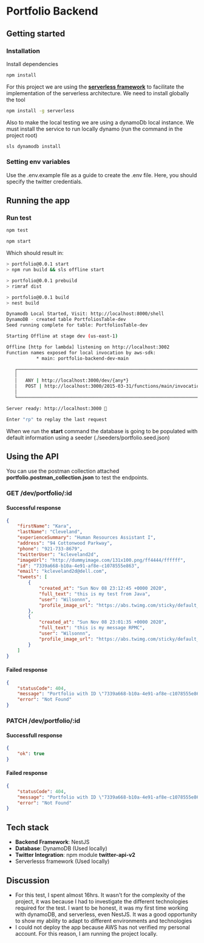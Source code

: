 # Portfolio Backend

## Getting started

### Installation

Install dependencies

```bash
npm install
```

For this project we are using the **[serverless framework](https://www.serverless.com/)** to facilitate the implementation of the serverless architecture. We need to install globally the tool

```bash
npm install -g serverless
```

Also  to make the local testing we are using a dynamoDb local instance. We must install the service to run locally dynamo (run the command in the project root)

```bash
sls dynamodb install
```

### Setting env variables

Use the .env.example file as a guide to create the .env file. Here, you should specify the twitter credentials.

## Running the app 

### Run test

```bash
npm test
```

```bash
npm start
```

Which should result in:

```bash
> portfolio@0.0.1 start
> npm run build && sls offline start

> portfolio@0.0.1 prebuild
> rimraf dist

> portfolio@0.0.1 build
> nest build

Dynamodb Local Started, Visit: http://localhost:8000/shell
DynamoDB - created table PortfoliosTable-dev
Seed running complete for table: PortfoliosTable-dev

Starting Offline at stage dev (us-east-1)

Offline [http for lambda] listening on http://localhost:3002
Function names exposed for local invocation by aws-sdk:
           * main: portfolio-backend-dev-main

   ┌────────────────────────────────────────────────────────────────────────┐
   │                                                                        │
   │   ANY | http://localhost:3000/dev/{any*}                               │
   │   POST | http://localhost:3000/2015-03-31/functions/main/invocations   │
   │                                                                        │
   └────────────────────────────────────────────────────────────────────────┘

Server ready: http://localhost:3000 🚀

Enter "rp" to replay the last request
```

When we run the **start** command the database is going to be populated with default information using a seeder (./seeders/portfolio.seed.json)

## Using the API

You can use the postman collection attached **portfolio.postman_collection.json** to test the endpoints.

### GET /dev/portfolio/:id

#### Successful response

```json
{
    "firstName": "Kara",
    "lastName": "Cleveland",
    "experienceSummary": "Human Resources Assistant I",
    "address": "94 Cottonwood Parkway",
    "phone": "921-733-8679",
    "twitterUser": "kcleveland2d",
    "imageUrl": "http://dummyimage.com/131x100.png/ff4444/ffffff",
    "id": "7339a668-b10a-4e91-af8e-c1078555e863",
    "email": "kcleveland2d@dell.com",
    "tweets": [
        {
            "created_at": "Sun Nov 08 23:12:45 +0000 2020",
            "full_text": "this is my test from Java",
            "user": "Wilsonnn",
            "profile_image_url": "https://abs.twimg.com/sticky/default_profile_images/default_profile_normal.png"
        },
        {
            "created_at": "Sun Nov 08 23:01:35 +0000 2020",
            "full_text": "this is my message RPMC",
            "user": "Wilsonnn",
            "profile_image_url": "https://abs.twimg.com/sticky/default_profile_images/default_profile_normal.png"
        }
    ]
}
```

#### Failed response

```json
{
    "statusCode": 404,
    "message": "Portfolio with ID \"7339a668-b10a-4e91-af8e-c1078555e8631\" not found",
    "error": "Not Found"
}
```

### PATCH /dev/portfolio/:id

#### Successfull response

```json
{
    "ok": true
}
```

#### Failed response

```json
{
    "statusCode": 404,
    "message": "Portfolio with ID \"7339a668-b10a-4e91-af8e-c1078555e8631\" not found",
    "error": "Not Found"
}
```

## Tech stack

- **Backend Framework**: NestJS
- **Database**: DynamoDB (Used locally)
- **Twitter Integration**: npm module **twitter-api-v2**
- Serverlesss framework (Used locally)

## Discussion

- For this test, I spent almost 16hrs. It wasn't for the complexity of the project, it was because I had to investigate the different technologies required for the test. I want to be honest, it was my first time working with dynamoDB, and serverless, even NestJS. It was a good opportunity to show my ability to adapt to different environments and technologies
- I could not deploy the app because AWS has not verified my personal account. For this reason, I am running the project locally.

